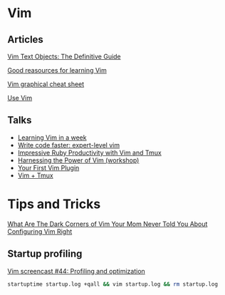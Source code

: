 # Vim

## Articles

[Vim Text Objects: The Definitive Guide](https://blog.carbonfive.com/2011/10/17/vim-text-objects-the-definitive-guide/)

[Good reasources for learning Vim](https://www.quora.com/What-are-some-good-resources-for-learning-Vim)

[Vim graphical cheat sheet](http://www.viemu.com/vi-vim-cheat-sheet.gif)

[Use Vim](https://antjanus.com/blog/thoughts-and-opinions/use-vim/)


## Talks

+ [Learning Vim in a week](https://www.youtube.com/watch?v=_NUO4JEtkDw)
+ [Write code faster: expert-level vim](http://youtu.be/SkdrYWhh-8s)
+ [Impressive Ruby Productivity with Vim and Tmux](http://youtu.be/9jzWDr24UHQ)
+ [Harnessing the Power of Vim (workshop)](https://teamtreehouse.com/library/harnessing-the-power-of-vim)
+ [Your First Vim Plugin](https://youtu.be/lwD8G1P52Sk)
+ [Vim + Tmux](https://youtu.be/5r6yzFEXajQ)

# Tips and Tricks

[What Are The Dark Corners of Vim Your Mom Never Told You About](https://stackoverflow.com/questions/726894/what-are-the-dark-corners-of-vim-your-mom-never-told-you-about)
[Configuring Vim Right](http://items.sjbach.com/319/configuring-vim-right)

## Startup profiling

[Vim screencast #44: Profiling and optimization](https://www.youtube.com/watch?v=wQ9uB8I0cCg)

```bash
startuptime startup.log +qall && vim startup.log && rm startup.log
```
